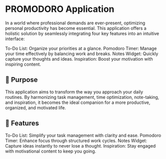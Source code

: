 # PROMODORO Application
In a world where professional demands are ever-present, optimizing personal productivity has become essential. This application offers a holistic solution by seamlessly integrating four key features into an intuitive interface:

To-Do List: Organize your priorities at a glance.
Pomodoro Timer: Manage your time effectively by balancing work and breaks.
Notes Widget: Quickly capture your thoughts and ideas.
Inspiration: Boost your motivation with inspiring content.
## 🎯 Purpose
This application aims to transform the way you approach your daily routines. By harmonizing task management, time optimization, note-taking, and inspiration, it becomes the ideal companion for a more productive, organized, and motivated life.

## 🚀 Features
To-Do List: Simplify your task management with clarity and ease.
Pomodoro Timer: Enhance focus through structured work cycles.
Notes Widget: Capture ideas instantly to never lose a thought.
Inspiration: Stay engaged with motivational content to keep you going.
